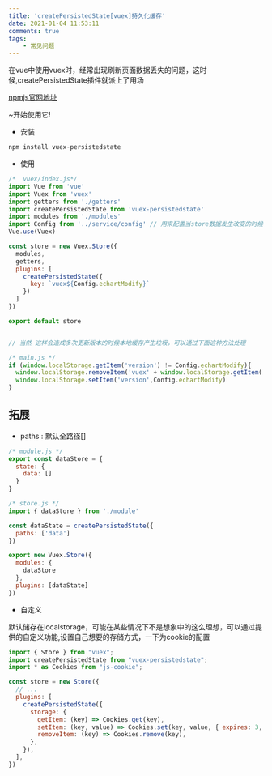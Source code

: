 ```yaml
---
title: 'createPersistedState[vuex]持久化缓存'
date: 2021-01-04 11:53:11
comments: true
tags:
	- 常见问题
---
```



在vue中使用vuex时，经常出现刷新页面数据丢失的问题，这时候,createPersistedState插件就派上了用场

[npmjs官网地址](https://www.npmjs.com/package/vuex-persistedstate)


~开始使用它!

- 安装

``` javascript
npm install vuex-persistedstate
```

- 使用

``` javascript
/*  vuex/index.js*/
import Vue from 'vue'
import Vuex from 'vuex'
import getters from './getters'
import createPersistedState from 'vuex-persistedstate'
import modules from './modules'
import Config from '../service/config' // 用来配置当store数据发生改变的时候，修改浏览器本地缓存
Vue.use(Vuex)

const store = new Vuex.Store({
  modules,
  getters,
  plugins: [
    createPersistedState({
      key: `vuex${Config.echartModify}`
    })
  ]
})

export default store


// 当然 这样会造成多次更新版本的时候本地缓存产生垃圾，可以通过下面这种方法处理 

/* main.js */
if (window.localStorage.getItem('version') != Config.echartModify){
  window.localStorage.removeItem('vuex' + window.localStorage.getItem('version'))
  window.localStorage.setItem('version',Config.echartModify)
}

```

## 拓展


- paths <Array> : 默认全路径[]

``` javascript
/* module.js */
export const dataStore = {
  state: {
    data: []
  }
}

/* store.js */
import { dataStore } from './module'

const dataState = createPersistedState({
  paths: ['data']
})

export new Vuex.Store({
  modules: {
    dataStore
  },
  plugins: [dataState]
})
```

- 自定义

默认储存在localstorage，可能在某些情况下不是想象中的这么理想，可以通过提供的自定义功能,设置自己想要的存储方式，一下为cookie的配置


```javascript
import { Store } from "vuex";
import createPersistedState from "vuex-persistedstate";
import * as Cookies from "js-cookie";

const store = new Store({
  // ...
  plugins: [
    createPersistedState({
      storage: {
        getItem: (key) => Cookies.get(key),
        setItem: (key, value) => Cookies.set(key, value, { expires: 3, secure: true }),
        removeItem: (key) => Cookies.remove(key),
      },
    }),
  ],
})
```
